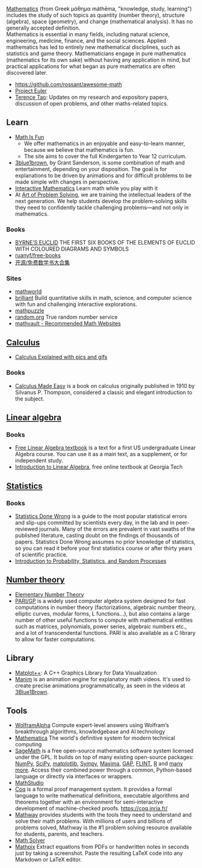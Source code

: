 [Mathematics](https://en.wikipedia.org/wiki/Mathematics) (from Greek μάθημα máthēma, "knowledge, study, learning") includes the study of such topics as quantity (number theory), structure (algebra), space (geometry), and change (mathematical analysis). It has no generally accepted definition.  
Mathematics is essential in many fields, including natural science, engineering, medicine, finance, and the social sciences. Applied mathematics has led to entirely new mathematical disciplines, such as statistics and game theory. Mathematicians engage in pure mathematics (mathematics for its own sake) without having any application in mind, but practical applications for what began as pure mathematics are often discovered later.  

- https://github.com/rossant/awesome-math
- [Project Euler](Online-Judge#Project-Euler)
- [Terence Tao](https://terrytao.wordpress.com/): Updates on my research and expository papers, discussion of open problems, and other maths-related topics.



## Learn
- [Math Is Fun](https://www.mathsisfun.com/) 
  - We offer mathematics in an enjoyable and easy-to-learn manner, because we believe that mathematics is fun.
  - The site aims to cover the full Kindergarten to Year 12 curriculum.
- [3blue1brown](https://www.youtube.com/channel/UCYO_jab_esuFRV4b17AJtAw), by Grant Sanderson, is some combination of math and entertainment, depending on your disposition. The goal is for explanations to be driven by animations and for difficult problems to be made simple with changes in perspective.
- [Interactive Mathematics](https://www.intmath.com/) Learn math while you play with it
- At [Art of Problem Solving](https://artofproblemsolving.com/), we are training the intellectual leaders of the next generation. We help students develop the problem-solving skills they need to confidently tackle challenging problems—and not only in mathematics.

### Books
- [BYRNE’S EUCLID](https://www.c82.net/euclid/) THE FIRST SIX BOOKS OF THE ELEMENTS OF EUCLID WITH COLOURED DIAGRAMS AND SYMBOLS
- [ruanyf/free-books](https://github.com/ruanyf/free-books#%E4%B8%83%E6%95%B0%E5%AD%A6%E7%90%86%E8%AE%BA)
- [开源/免费数学书大合集](https://zhuanlan.zhihu.com/p/101120290)

### Sites
- [mathworld](https://mathworld.wolfram.com/)
- [brilliant](https://brilliant.org/) Build quantitative skills in math, science, and computer science with fun and challenging interactive explorations.
- [mathpuzzle](http://www.mathpuzzle.com/)
- [random.org](https://www.random.org/) True random number service
- [mathvault - Recommended Math Websites](https://mathvault.ca/websites/)



## [Calculus](https://en.wikipedia.org/wiki/Calculus)
- [Calculus Explained with pics and gifs](https://0a.io/chapter1/calculus-explained.html)
### Books
- [Calculus Made Easy](http://calculusmadeeasy.org/) is a book on calculus originally published in 1910 by Silvanus P. Thompson, considered a classic and elegant introduction to the subject.



## [Linear algebra](https://en.wikipedia.org/wiki/Linear_algebra)
### Books
- [Free Linear Algebra textbook](http://joshua.smcvt.edu/linearalgebra/) is a text for a first US undergraduate Linear Algebra course. You can use it as a main text, as a supplement, or for independent study.
- [Introduction to Linear Algebra](https://github.com/QBobWatson/gt-linalg), free online textbook at Georgia Tech



## [Statistics](https://en.wikipedia.org/wiki/Statistics)
### Books
- [Statistics Done Wrong](https://www.statisticsdonewrong.com/index.html) is a guide to the most popular statistical errors and slip-ups committed by scientists every day, in the lab and in peer-reviewed journals. Many of the errors are prevalent in vast swaths of the published literature, casting doubt on the findings of thousands of papers. Statistics Done Wrong assumes no prior knowledge of statistics, so you can read it before your first statistics course or after thirty years of scientific practice.
- [Introduction to Probability, Statistics, and Random Processes](https://probabilitycourse.com/)



## [Number theory](https://en.wikipedia.org/wiki/Number_theory)
- [Elementary Number Theory](http://joshua.smcvt.edu/numbertheory/book.pdf)
- [PARI/GP](https://pari.math.u-bordeaux.fr/) is a widely used computer algebra system designed for fast computations in number theory (factorizations, algebraic number theory, elliptic curves, modular forms, L functions...), but also contains a large number of other useful functions to compute with mathematical entities such as matrices, polynomials, power series, algebraic numbers etc., and a lot of transcendental functions. PARI is also available as a C library to allow for faster computations.



## Library
- [Matplot++](https://github.com/alandefreitas/matplotplusplus): A C++ Graphics Library for Data Visualization
- [Manim](https://github.com/3b1b/manim) is an animation engine for explanatory math videos. It's used to create precise animations programmatically, as seen in the videos at [3Blue1Brown](https://www.3blue1brown.com/).



## Tools
- [WolframAlpha](https://www.wolframalpha.com/) Compute expert-level answers using Wolfram’s breakthrough algorithms, knowledgebase and AI technology
- [Mathematica](https://www.wolfram.com/mathematica/) The world's definitive system for modern technical computing
- [SageMath](http://www.sagemath.org/) is a free open-source mathematics software system licensed under the GPL. It builds on top of many existing open-source packages: [NumPy](https://numpy.org/), [SciPy](https://scipy.org/), [matplotlib](https://matplotlib.org/), [Sympy](https://sympy.org/), [Maxima](http://maxima.sourceforge.net/), [GAP](http://www.gap-system.org/), [FLINT](http://www.flintlib.org/), [R](http://www.r-project.org/) and [many more](http://www.sagemath.org/links-components.html). Access their combined power through a common, Python-based language or directly via interfaces or wrappers.
- [MathStudio](http://mathstud.io/)
- [Coq](https://github.com/coq/coq) is a formal proof management system. It provides a formal language to write mathematical definitions, executable algorithms and theorems together with an environment for semi-interactive development of machine-checked proofs. https://coq.inria.fr/
- [Mathway](https://www.mathway.com/) provides students with the tools they need to understand and solve their math problems. With millions of users and billions of problems solved, Mathway is the #1 problem solving resource available for students, parents, and teachers.
- [Math Solver](https://math.microsoft.com/en/)
- [Mathpix](https://mathpix.com/) Extract equations from PDFs or handwritten notes in seconds just by taking a screenshot. Paste the resulting LaTeX code into any Markdown or LaTeX editor.
